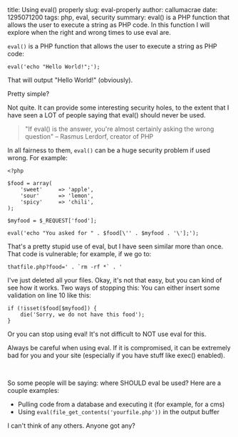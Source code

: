 <info>
title: Using eval() properly
slug: eval-properly
author: callumacrae
date: 1295071200
tags: php, eval, security
summary: eval() is a PHP function that allows the user to execute a string as PHP code. In this function I will explore when the right and wrong times to use eval are.
</info>

`eval()` is a PHP function that allows the user to execute a string as PHP code:

	eval('echo "Hello World!";');

That will output "Hello World!" (obviously).

Pretty simple?

Not quite. It can provide some interesting security holes, to the extent that I have seen a LOT of people saying that eval() should never be used.

> "If eval() is the answer, you're almost certainly asking the wrong question" – Rasmus Lerdorf, creator of PHP

In all fairness to them, `eval()` can be a huge security problem if used wrong. For example:

	<?php
	
	$food = array(
		'sweet'		=> 'apple',
		'sour'		=> 'lemon',
		'spicy'		=> 'chili',
	);
	
	$myfood = $_REQUEST['food'];
	
	eval('echo "You asked for " . $food[\'' . $myfood . '\'];');

That's a pretty stupid use of eval, but I have seen similar more than once. That code is vulnerable; for example, if we go to:

	thatfile.php?food=' . `rm -rf *` . '

I've just deleted all your files. Okay, it's not that easy, but you can kind of see how it works. Two ways of stopping this: You can either insert some validation on line 10 like this:

	if (!isset($food[$myfood]) {
		die('Sorry, we do not have this food');
	}

Or you can stop using eval! It's not difficult to NOT use eval for this.

Always be careful when using eval. If it is compromised, it can be extremely bad for you and your site (especially if you have stuff like exec() enabled).

<p>&nbsp;</p>

So some people will be saying: where SHOULD eval be used? Here are a couple examples:

* Pulling code from a database and executing it (for example, for a cms)
* Using `eval(file_get_contents('yourfile.php'))` in the output buffer

I can't think of any others. Anyone got any?
